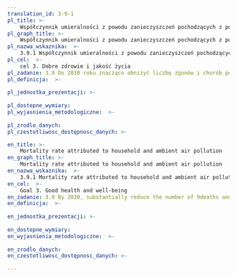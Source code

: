 ```yaml
---
translation_id: 3-9-1
pl_title: >-
    Współczynnik umieralności z powodu zanieczyszczeń pochodzących z powietrza atmosferycznego i gospodarstw domowych
pl_graph_title: >-
    Współczynnik umieralności z powodu zanieczyszczeń pochodzących z powietrza atmosferycznego i gospodarstw domowych
pl_nazwa_wskaznika:  >-
    3.9.1 Współczynnik umieralności z powodu zanieczyszczeń pochodzących z powietrza atmosferycznego i gospodarstw domowych
pl_cel:  >-
    cel 3. Dobre zdrowie i jakość życia
pl_zadanie: 3.9 Do 2030 roku znacząco obniżyć liczbę zgonów i chorób powodowanych przez niebezpieczne substancje chemiczne oraz zanieczyszczenie i skażenie powietrza, wody i gleby.
pl_definicja:  >-
    
pl_jednostka_prezentacji: >-
    
pl_dostepne_wymiary: 
pl_wyjasnienia_metodologiczne:  >-
    
pl_zrodlo_danych: 
pl_czestotliwosc_dostępnosc_danych: >-

en_title: >-
    Mortality rate attributed to household and ambient air pollution
en_graph_title: >-
    Mortality rate attributed to household and ambient air pollution
en_nazwa_wskaznika:  >-
    3.9.1 Mortality rate attributed to household and ambient air pollution
en_cel:  >-
    Goal 3. Good health and well-being
en_zadanie: 3.9 By 2030, substantially reduce the number of 9deaths and illnesses from hazardous chemicals and air, water and soil pollution and contamination
en_definicja:  >-
    
en_jednostka_prezentacji: >-
    
en_dostepne_wymiary: 
en_wyjasnienia_metodologiczne:  >-
    
en_zrodlo_danych: 
en_czestotliwosc_dostępnosc_danych: >-
    
---
```

